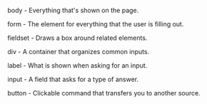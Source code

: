 body - Everything that's shown on the page. 

form - The element for everything that the user is filling out. 

fieldset - Draws a box around related elements. 

div - A container that organizes common inputs. 

label - What is shown when asking for an input. 

input - A field that asks for a type of answer. 

button - Clickable command that transfers you to another source.